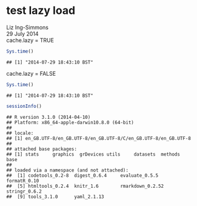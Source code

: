 # test lazy load
Liz Ing-Simmons  
29 July 2014  
cache.lazy = TRUE

```r
Sys.time()
```

```
## [1] "2014-07-29 18:43:10 BST"
```

cache.lazy = FALSE

```r
Sys.time()
```

```
## [1] "2014-07-29 18:43:10 BST"
```


```r
sessionInfo()
```

```
## R version 3.1.0 (2014-04-10)
## Platform: x86_64-apple-darwin10.8.0 (64-bit)
## 
## locale:
## [1] en_GB.UTF-8/en_GB.UTF-8/en_GB.UTF-8/C/en_GB.UTF-8/en_GB.UTF-8
## 
## attached base packages:
## [1] stats     graphics  grDevices utils     datasets  methods   base     
## 
## loaded via a namespace (and not attached):
##  [1] codetools_0.2-8  digest_0.6.4     evaluate_0.5.5   formatR_0.10    
##  [5] htmltools_0.2.4  knitr_1.6        rmarkdown_0.2.52 stringr_0.6.2   
##  [9] tools_3.1.0      yaml_2.1.13
```

